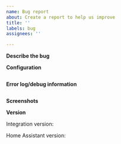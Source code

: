 ```yaml
---
name: Bug report
about: Create a report to help us improve
title: ''
labels: bug
assignees: ''

---
```

<!-- READ THIS FIRST:
1. The information within the angled brackets (like this text) contains instructions for you. 
    You can leave it in - it will not be included in the tickets anyway.
2. DO NOT DELETE ANY TEXT from this template, and provide information in all sections please!
    I need this to understand what I am looking at - to be able to replicate the bug.
    Without it, I will not be able to start working on the issue, and will close it.
-->

**Describe the bug**
<!-- Please provide a clear and concise description of what the bug is. Steps to reproduce.
    If this is an issue with the sensor state or translation, please go to Developer Tools/States, 
    find the entity under Current entities, 
    click on the sensor's (i) icon and check the status in the right top corner. 
    Most (if not all) issues reported with status were related to the Lovelace config, 
    not the actual sensor state. So this will save both of us lots of time.
-->


**Configuration**

<!--Copy the sensor configuration below.
    You can either include screenshots (copy & paste)
    or find the relevant part it in /config/.storage/core.config_entries and paste it below.-->

```yaml

```

**Error log/debug information**
<!--Copy the error message from Developer tools/Logs below.
    To enable debug logging, add `custom_components.garbage_collection: debug` 
    to your config under logger/logs.-->

```txt

```

**Screenshots**
<!--If applicable, add screenshots to help explain the problem.-->

**Version**

Integration version: 

Home Assistant version: 

<!--Thanks-->
